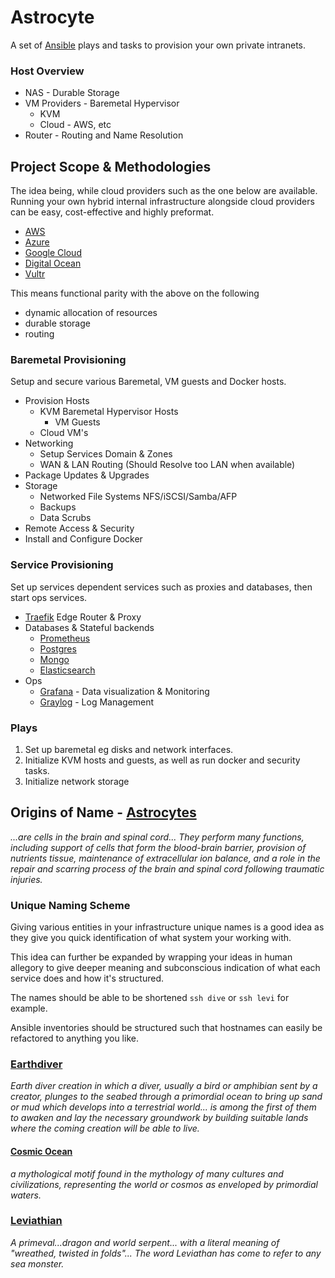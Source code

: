 # Astrocyte
A set of [Ansible](https://ansible.com) plays and tasks to provision your own private intranets.

### Host Overview
* NAS - Durable Storage
* VM Providers - Baremetal Hypervisor
    * KVM
    * Cloud - AWS, etc
* Router - Routing and Name Resolution

## Project Scope & Methodologies

The idea being, while cloud providers such as the one below are available.
Running your own hybrid internal infrastructure alongside cloud providers can be easy, cost-effective and highly preformat. 
 
* [AWS](https://aws.amazon.com)
* [Azure](https://azure.microsoft.com)
* [Google Cloud](https://cloud.google.com)
* [Digital Ocean](https://digitalocean.com)
* [Vultr](https://vultr.com)

This means functional parity with the above on the following
 
* dynamic allocation of resources
* durable storage
* routing

### Baremetal Provisioning
Setup and secure various Baremetal, VM guests and Docker hosts. 

* Provision Hosts
    * KVM Baremetal Hypervisor Hosts
        * VM Guests
    * Cloud VM's
* Networking
    * Setup Services Domain & Zones
    * WAN & LAN Routing (Should Resolve too LAN when available)
* Package Updates & Upgrades
* Storage
    * Networked File Systems NFS/iSCSI/Samba/AFP
    * Backups
    * Data Scrubs
* Remote Access & Security
* Install and Configure Docker
    
###  Service Provisioning 
Set up services dependent services such as proxies and databases, then start ops services. 

* [Traefik](https://traefik.io) Edge Router & Proxy
* Databases & Stateful backends 
    * [Prometheus](https://prometheus.io)
    * [Postgres](https://postgresql.org)
    * [Mongo](https://mongodb.com)
    * [Elasticsearch](https://elastic.co)
* Ops
    * [Grafana](https://grafana.com) - Data visualization & Monitoring
    * [Graylog](https://graylog.org) - Log Management

### Plays
1. Set up baremetal eg disks and network interfaces.
1. Initialize KVM hosts and guests, as well as run docker and security tasks.
1. Initialize network storage

## Origins of Name - [Astrocytes](https://en.wikipedia.org/wiki/Astrocyte)

_...are cells in the brain and spinal cord... They perform many functions,
including support of cells that form the blood-brain barrier,
provision of nutrients tissue, maintenance of extracellular ion balance,
and a role in the repair and scarring process of the brain and spinal cord following traumatic injuries._

### Unique Naming Scheme
Giving various entities in your infrastructure unique names is a good idea as they give you quick identification of what system your working with.

This idea can further be expanded by wrapping your ideas in human allegory to give deeper meaning and subconscious indication of what each service does and how it's structured.
  
The names should be able to be shortened `ssh dive` or `ssh levi` for example.

Ansible inventories should be structured such that hostnames can easily be refactored to anything you like.

### [Earthdiver](https://en.wikipedia.org/wiki/Creation_myth#Earth-diver)
_Earth diver creation in which a diver, usually a bird or amphibian sent by a creator,
 plunges to the seabed through a primordial ocean to bring up sand or mud which develops into a terrestrial world...
 is among the first of them to awaken and 
 lay the necessary groundwork by building suitable lands where the coming creation will be able to live._

#### [Cosmic Ocean](https://en.wikipedia.org/wiki/Cosmic_ocean)
_a mythological motif found in the mythology of many cultures and civilizations, representing the world or cosmos as enveloped by primordial waters._

### [Leviathian](https://en.wikipedia.org/wiki/Leviathan)
_A primeval...dragon and world serpent...
with a literal meaning of "wreathed, twisted in folds"...
The word Leviathan has come to refer to any sea monster._
